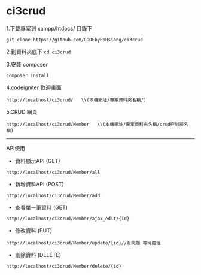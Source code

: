 # ci3crud

1.下載專案到 xampp/htdocs/ 目錄下</br>

```
git clone https://github.com/CODEbyPoHsiang/ci3crud
```
2.到資料夾底下 `cd ci3crud`</br>

3.安裝 composer</br>
```
composer install
```
4.codeigniter 歡迎畫面
```
http://localhost/ci3crud/   \\(本機網址/專案資料夾名稱/)
```
5.CRUD 網頁
```
http://localhost/ci3crud/Member   \\(本機網址/專案資料夾名稱/crud控制器名稱)
```
---
API使用

* 資料顯示API (GET)
```
http://localhost/ci3crud/Member/all
```
* 新增資料API (POST)
```
http://localhost/ci3crud/Member/add
```
* 查看單一筆資料 (GET)
```
http://localhost/ci3crud/Member/ajax_edit/{id}
```
* 修改資料 (PUT)
```
http://localhost/ci3crud/Member/update/{id}//有問題 等待處理
```
* 刪除資料 (DELETE)
```
http://localhost/ci3crud/Member/delete/{id} 
```
